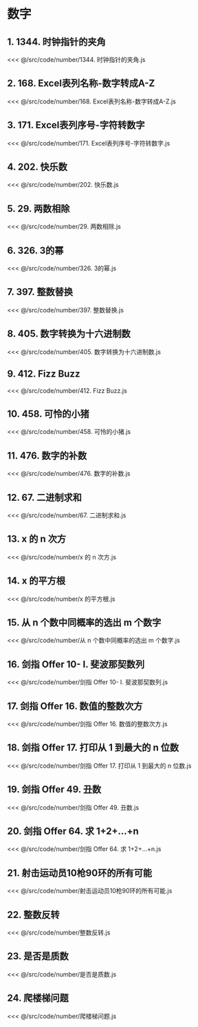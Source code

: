 # 数字

## 1. 1344. 时钟指针的夹角

<<< @/src/code/number/1344. 时钟指针的夹角.js

## 2. 168. Excel表列名称-数字转成A-Z

<<< @/src/code/number/168. Excel表列名称-数字转成A-Z.js

## 3. 171. Excel表列序号-字符转数字

<<< @/src/code/number/171. Excel表列序号-字符转数字.js

## 4. 202. 快乐数

<<< @/src/code/number/202. 快乐数.js

## 5. 29. 两数相除

<<< @/src/code/number/29. 两数相除.js

## 6. 326. 3的幂

<<< @/src/code/number/326. 3的幂.js

## 7. 397. 整数替换

<<< @/src/code/number/397. 整数替换.js

## 8. 405. 数字转换为十六进制数

<<< @/src/code/number/405. 数字转换为十六进制数.js

## 9. 412. Fizz Buzz

<<< @/src/code/number/412. Fizz Buzz.js

## 10. 458. 可怜的小猪

<<< @/src/code/number/458. 可怜的小猪.js

## 11. 476. 数字的补数

<<< @/src/code/number/476. 数字的补数.js

## 12. 67. 二进制求和

<<< @/src/code/number/67. 二进制求和.js

## 13. x 的 n 次方

<<< @/src/code/number/x 的 n 次方.js

## 14. x 的平方根

<<< @/src/code/number/x 的平方根.js

## 15. 从 n 个数中同概率的选出 m 个数字

<<< @/src/code/number/从 n 个数中同概率的选出 m 个数字.js

## 16. 剑指 Offer 10- I. 斐波那契数列

<<< @/src/code/number/剑指 Offer 10- I. 斐波那契数列.js

## 17. 剑指 Offer 16. 数值的整数次方

<<< @/src/code/number/剑指 Offer 16. 数值的整数次方.js

## 18. 剑指 Offer 17. 打印从 1 到最大的 n 位数

<<< @/src/code/number/剑指 Offer 17. 打印从 1 到最大的 n 位数.js

## 19. 剑指 Offer 49. 丑数

<<< @/src/code/number/剑指 Offer 49. 丑数.js

## 20. 剑指 Offer 64. 求 1+2+…+n

<<< @/src/code/number/剑指 Offer 64. 求 1+2+…+n.js

## 21. 射击运动员10枪90环的所有可能

<<< @/src/code/number/射击运动员10枪90环的所有可能.js

## 22. 整数反转

<<< @/src/code/number/整数反转.js

## 23. 是否是质数

<<< @/src/code/number/是否是质数.js

## 24. 爬楼梯问题

<<< @/src/code/number/爬楼梯问题.js